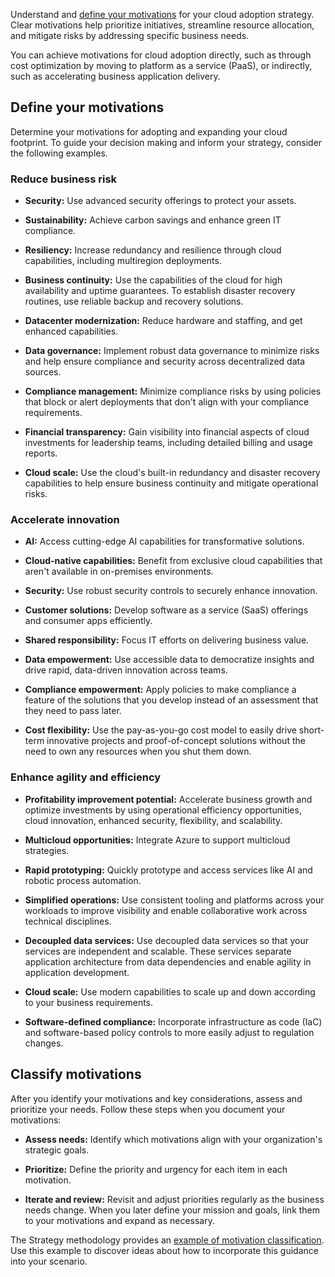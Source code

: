 Understand and [define your motivations](/azure/cloud-adoption-framework/strategy/motivations) for your cloud adoption strategy. Clear motivations help prioritize initiatives, streamline resource allocation, and mitigate risks by addressing specific business needs. 

You can achieve motivations for cloud adoption directly, such as through cost optimization by moving to platform as a service (PaaS), or indirectly, such as accelerating business application delivery.

## Define your motivations

Determine your motivations for adopting and expanding your cloud footprint. To guide your decision making and inform your strategy, consider the following examples.

### Reduce business risk  

- **Security:** Use advanced security offerings to protect your assets.

- **Sustainability:** Achieve carbon savings and enhance green IT compliance.

- **Resiliency:** Increase redundancy and resilience through cloud capabilities, including multiregion deployments.

- **Business continuity:** Use the capabilities of the cloud for high availability and uptime guarantees. To establish disaster recovery routines, use reliable backup and recovery solutions.

- **Datacenter modernization:** Reduce hardware and staffing, and get enhanced capabilities.

- **Data governance:** Implement robust data governance to minimize risks and help ensure compliance and security across decentralized data sources.

- **Compliance management:** Minimize compliance risks by using policies that block or alert deployments that don't align with your compliance requirements.  

- **Financial transparency:** Gain visibility into financial aspects of cloud investments for leadership teams, including detailed billing and usage reports.

- **Cloud scale:** Use the cloud's built-in redundancy and disaster recovery capabilities to help ensure business continuity and mitigate operational risks.

### Accelerate innovation  

- **AI:** Access cutting-edge AI capabilities for transformative solutions.

- **Cloud-native capabilities:** Benefit from exclusive cloud capabilities that aren't available in on-premises environments.

- **Security:** Use robust security controls to securely enhance innovation.

- **Customer solutions:** Develop software as a service (SaaS) offerings and consumer apps efficiently.

- **Shared responsibility:** Focus IT efforts on delivering business value.

- **Data empowerment:** Use accessible data to democratize insights and drive rapid, data-driven innovation across teams.

- **Compliance empowerment:** Apply policies to make compliance a feature of the solutions that you develop instead of an assessment that they need to pass later.

- **Cost flexibility:** Use the pay-as-you-go cost model to easily drive short-term innovative projects and proof-of-concept solutions without the need to own any resources when you shut them down.

### Enhance agility and efficiency

- **Profitability improvement potential:** Accelerate business growth and optimize investments by using operational efficiency opportunities, cloud innovation, enhanced security, flexibility, and scalability.

- **Multicloud opportunities:** Integrate Azure to support multicloud strategies.

- **Rapid prototyping:** Quickly prototype and access services like AI and robotic process automation.

- **Simplified operations:** Use consistent tooling and platforms across your workloads to improve visibility and enable collaborative work across technical disciplines.

- **Decoupled data services:** Use decoupled data services so that your services are independent and scalable. These services separate application architecture from data dependencies and enable agility in application development.

- **Cloud scale:** Use modern capabilities to scale up and down according to your business requirements.

- **Software-defined compliance:** Incorporate infrastructure as code (IaC) and software-based policy controls to more easily adjust to regulation changes.

## Classify motivations

After you identify your motivations and key considerations, assess and prioritize your needs. Follow these steps when you document your motivations:

- **Assess needs:** Identify which motivations align with your organization's strategic goals.

- **Prioritize:** Define the priority and urgency for each item in each motivation.

- **Iterate and review:** Revisit and adjust priorities regularly as the business needs change. When you later define your mission and goals, link them to your motivations and expand as necessary.

The Strategy methodology provides an [example of motivation classification](/azure/cloud-adoption-framework/strategy/motivations#example-classification). Use this example to discover ideas about how to incorporate this guidance into your scenario.
